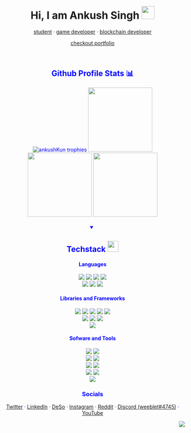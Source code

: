 <h1 align="center"> Hi, I am Ankush Singh <img src="https://cdn.discordapp.com/emojis/708780901642797076.gif" height="35px"></h1>

<div align="center" style="color:blue">

<a href="https://github.com/ankushKun">student</a> · 
<a href="https://github.com/ankushKun">game developer</a> ·
<a href="https://github.com/ankushKun"> blockchain developer</a>

<a href="https://ankushKun.github.io" target="_blank">checkout portfolio</a>


<!-- <div align="center">
    <h2>Some of my notable repos <img src="https://cdn.discordapp.com/emojis/763708605114482708.webp" width="30px"></h2>
    <a href="https://github.com/Desonity/Desonity"><img src="https://github-readme-stats.vercel.app/api/pin/?username=Desonity&repo=Desonity&show_icons=true&title_color=fff&icon_color=79ff97&text_color=9f9f9f&bg_color=151515&count_private=true&layout=compact&hide_border=true" height="120px"></a>
    <a href="https://github.com/ankushKun/animedoro-timer"><img src="https://github-readme-stats.vercel.app/api/pin/?username=ankushKun&repo=animedoro-timer&show_icons=true&title_color=fff&icon_color=79ff97&text_color=9f9f9f&bg_color=151515&count_private=true&layout=compact&hide_border=true" height="120px"></a>
    <a href="https://github.com/ankushKun/DiscordDatabase"><img src="https://github-readme-stats.vercel.app/api/pin/?username=ankushKun&repo=DiscordDatabase&show_icons=true&title_color=fff&icon_color=79ff97&text_color=9f9f9f&bg_color=151515&count_private=true&layout=compact&hide_border=true" height="120px"></a>
    
</div> -->

<br>

<div align="center">
    <h2>Github Profile Stats 📊</h2>
<img src="https://github-profile-trophy.vercel.app/?username=ankushKun&theme=oldie&no-bg=false&no-frame=true&column=4&margin-w=5" alt="ankushKun trophies">
<img src="https://github-readme-stats.vercel.app/api/top-langs/?username=ankushKun&show_icons=true&title_color=000&icon_color=000&text_color=000&bg_color=f1f0f1&count_private=true&layout=compact&hide_border=true" height="175px">
<img src="https://github-readme-stats.vercel.app/api?username=ankushKun&show_icons=true&title_color=000&icon_color=000&text_color=000&bg_color=f1f0f1&count_private=true&hide_border=true" height="175px">
<img src="https://github-readme-streak-stats.herokuapp.com/?user=ankushKun&show_icons=true&hide_border=true&theme=Javascript&background=f1f0f1" height="175px">

</div>

<div align=center>

<br>

<div align="center">
<details open>
<summary><h2>Techstack <img src="https://cdn.discordapp.com/emojis/804331814004850698.png?v=1" width="30px"></h2></summary>
<h4>Languages</h4>
<img src="https://img.shields.io/badge/-cpp-silver?style=for-the-badge">
<img src="https://img.shields.io/badge/-python-silver?style=for-the-badge">
<img src="https://img.shields.io/badge/-java-silver?style=for-the-badge">
<img src="https://img.shields.io/badge/-c sharp-silver?style=for-the-badge">
<br>
<img src="https://img.shields.io/badge/-HTML 5-grey?style=for-the-badge">
<img src="https://img.shields.io/badge/-css 3-grey?style=for-the-badge">
<img src="https://img.shields.io/badge/-Javascript-grey?style=for-the-badge">
<h4>Libraries and Frameworks</h4>
<img src="https://img.shields.io/badge/-React-silver?style=for-the-badge">
<img src="https://img.shields.io/badge/-NextJS-silver?style=for-the-badge">
<img src="https://img.shields.io/badge/-Svelte-silver?style=for-the-badge">
<img src="https://img.shields.io/badge/-Flask-silver?style=for-the-badge">
<img src="https://img.shields.io/badge/-ExpressJS-silver?style=for-the-badge">
<br>
<img src="https://img.shields.io/badge/-Bootstrap-grey?style=for-the-badge">
<img src="https://img.shields.io/badge/-Tailwind CSS-grey?style=for-the-badge">
<img src="https://img.shields.io/badge/-Firebase Database-grey?style=for-the-badge" >
<br>
<img src="https://img.shields.io/badge/-Discord.py-silver?style=for-the-badge">
<h4>Sofware and Tools</h4>
<img src="https://img.shields.io/badge/-git-grey?style=for-the-badge">
<img src="https://img.shields.io/badge/-github-grey?style=for-the-badge">
<br>
<img src="https://img.shields.io/badge/-(NEO)VIM-silver?style=for-the-badge">
<img src="https://img.shields.io/badge/-vs code-silver?style=for-the-badge">
<br>
<img src="https://img.shields.io/badge/-heroku-grey?style=for-the-badge">
<img src="https://img.shields.io/badge/-Vercel-grey?style=for-the-badge">
<br>
<img src="https://img.shields.io/badge/-unity_3D-silver?style=for-the-badge">
<img src="https://img.shields.io/badge/-Godot_Engine-silver?style=for-the-badge">
<br>
<img src="https://img.shields.io/badge/-Node JS-grey?style=for-the-badge">
</details>
</div>

<h3>Socials</h3>

<a href="https://twitter.com/ankushKun_" target="_blank">Twitter</a> ·
<a href="https://linkedin.com/in/ankushKun" target="_blank">LinkedIn</a> ·
<a href="https://diamondapp.com/u/weeblet" target="_blank">DeSo</a> ·
<a href="https://instagram.com/ankushKun_" target="_blank">Instagram</a> ·
<a href="https://reddit.com/u/TECHIE6023" target="_blank">Reddit</a> ·
<a href="https://discord.com/app" target="_blank">Discord (weeblet#4745)</a> ·
<a href="https://youtube.com/ankushKun" target="_blank">YouTube</a> 
    
</div>

<div align="right">
    
![](https://komarev.com/ghpvc/?username=ankushKun&style=for-the-badge&color=202020)
    
</div>
